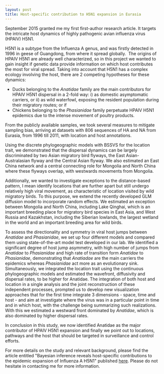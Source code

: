 ```yaml
---
layout: post
title: Host-specific contribution to H5N1 expansion in Eurasia
---
```


September 2015 granted me my first first-author research article. It targets the intricate host dynamics of highly pathogenic avian influenza virus  (HPAIV) H5N1.

H5N1 is a subtype from the Influenza A genus, and was firstly detected in 1996 in geese of Guangdong, from where it spread globally. 
The origins of HPAIV H5N1 are already well characterized, so in this project we wanted to gain insight if genetic data provide information on which host contributes the most for viral spread. Taking into account that H5N1 has a complex ecology involving the host, there are 2 competing hypotheses for these dynamics: 
* Ducks belonging to the <i>Anatidae</i> family are the main contributors for HPAIV H5N1 dispersal in a 2-fold way: i) as domestic asymptomatic carriers, or ii) as wild waterfowl, exposing the resident population during their migratory routes; or if 
* Chickens belonging to the <i>Phasianidae</i> family perpetuate HPAIV H5N1 epidemics due to the intense movement of poultry products. 

From the publicly available samples, we took several measures to mitigate sampling bias, arriving at datasets with 806 sequences of HA and NA from Eurasia, from 1996 till 2011, with location and host annotations.

Using the discrete phylogeographic models with BSSVS for the location trait, we demonstrated that the dispersal dynamics can be largely discriminated by two Asian migratory bird flyways, the East Asian-Australasian flyway and the Central Asian flyway. We also estimated an East China network and a central connecting role for Mongolia and North China where these flyways overlap, with westwards movements from Mongolia.

Additionally, we wanted to investigate exceptions to the distance-based pattern, I mean identify locations that are further apart but still undergo relatively high viral movement, as characteristic of location visited by wild migratory birds. To this purpose, we extend the recently developed GLM diffusion model to incorporate random effects.
We estimated an exception between Mongolia and North China, including Lake Qinghai, which is an important breeding place for migratory bird species in East Asia, and West Russia and Kazakhstan, including the Siberian lowlands, the largest wetland in the world and an important breeding area for wild birds.

To assess the directionality and symmetry in viral host jumps between <i>Anatidae</i> and <i>Phasianidae</i>, we set up four different models and compared them using state-of-the-art model test developed in our lab. We identified a significant degree of host jump asymmetry, with high number of jumps from <i>Anatidae</i> to <i>Phasianidae</i> and high rate of transition form <i>Anatidae</i> to <i>Phasianidae</i>, demonstrating that <i>Anatiadae</i> are the main carriers the epidemics whereas <i>Phasianidae</i> act more as an evolutionary sink.
Simultaneously, we integrated the location trait using the continuous phylogeographic models and estimated the wavefront, diffusivity and dispersal rates, to be higher for Anatidae.
The integration of both host and location in a single analysis and the joint reconstruction of these independent processes, prompted us to develop new visualization approaches that for the first time integrate 3 dimensions - space, time and host - and aim at investigate where the virus was in a particular point in time and in which host, with the challenge being summarizing such realizations. With this we estimated a westward front dominated by <i>Anatidae</i>, which is also dominated by higher dispersal rates.

In conclusion in this study, we now identified Anatidae as the major contributor of HPAIV H5N1 expansion and finally we point out to locations, pathways and the host that should be targeted in surveillance and control efforts.

For more details on the study and relevant background, please find the article entitled "Bayesian inference reveals host-specific contributions to the epidemic expansion of Influenza A H5N1" published [here](http://mbe.oxfordjournals.org/content/early/2015/09/03/molbev.msv185.short?rss=1).
Please do not hesitate in contacting me for more information.

